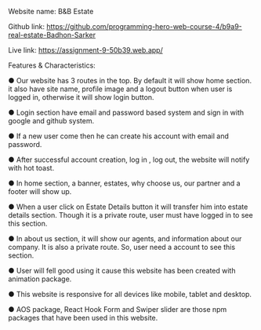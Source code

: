 Website name: B&B Estate

Github link: https://github.com/programming-hero-web-course-4/b9a9-real-estate-Badhon-Sarker

Live link: https://assignment-9-50b39.web.app/


Features & Characteristics:

● Our website has 3 routes in the top. By default it will show home section. it also have site name, profile image and a logout button when user is logged in, otherwise it will show login button.

● Login section have email and password based system and sign in with google and github system.

● If a new user come then he can create his account with email and password.

● After successful account creation, log in , log out, the website will notify with hot toast. 

● In home section, a banner, estates, why choose us, our partner and a footer will show up.

● When a user click on Estate Details button it will transfer him into estate details section. Though it is a private route, user must have logged in to see this section.

● In about us section, it will show our agents, and information about our company. It is also a private route. So, user need a account to see this section.

● User will fell good using it cause this website has been created with animation package.

● This website is responsive for all devices like mobile, tablet and desktop.

● AOS package, React Hook Form and Swiper slider are those npm packages that have been used in this website.